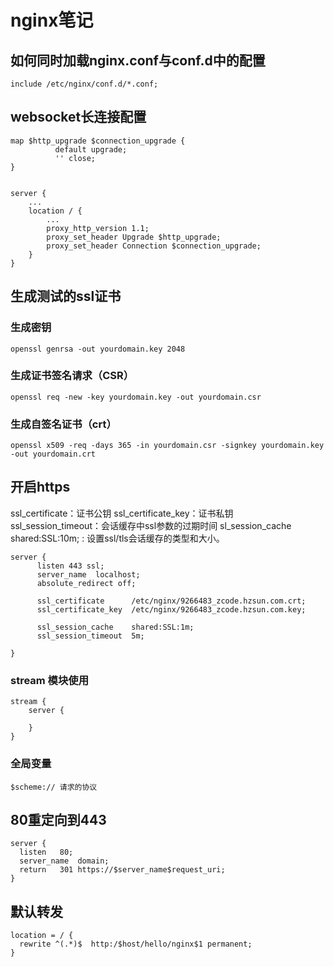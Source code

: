 # nginx笔记

## 如何同时加载nginx.conf与conf.d中的配置

```
include /etc/nginx/conf.d/*.conf;
```

## websocket长连接配置


```
map $http_upgrade $connection_upgrade {
          default upgrade;
          '' close;
}


server {
	...
	location / {
		...
		proxy_http_version 1.1;
		proxy_set_header Upgrade $http_upgrade;
		proxy_set_header Connection $connection_upgrade;
	}
}
```

## 生成测试的ssl证书

### 生成密钥
```
openssl genrsa -out yourdomain.key 2048
```

### 生成证书签名请求（CSR）
```
openssl req -new -key yourdomain.key -out yourdomain.csr
```

### 生成自签名证书（crt）
```
openssl x509 -req -days 365 -in yourdomain.csr -signkey yourdomain.key -out yourdomain.crt
```

## 开启https

ssl_certificate：证书公钥
ssl_certificate_key：证书私钥
ssl_session_timeout：会话缓存中ssl参数的过期时间
sl_session_cache shared:SSL:10m; : 设置ssl/tls会话缓存的类型和大小。

```
server {
	  listen 443 ssl;
      server_name  localhost;
      absolute_redirect off;

      ssl_certificate      /etc/nginx/9266483_zcode.hzsun.com.crt;
      ssl_certificate_key  /etc/nginx/9266483_zcode.hzsun.com.key;

      ssl_session_cache    shared:SSL:1m;
      ssl_session_timeout  5m;

}

```

### stream 模块使用

```
stream {
	server {
	
	}
}
```

### 全局变量

```
$scheme:// 请求的协议
```

## 80重定向到443
```
server {
  listen   80;
  server_name  domain;
  return   301 https://$server_name$request_uri;
}
```

## 默认转发

```
location = / {
  rewrite ^(.*)$  http:/$host/hello/nginx$1 permanent;
}
```
